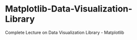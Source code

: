 # Matplotlib-Data-Visualization-Library
Complete Lecture on Data Visualization Library - Matplotlib
